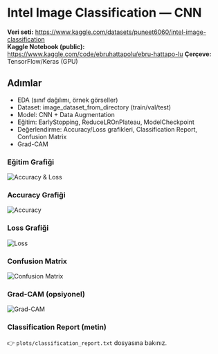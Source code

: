# Intel Image Classification — CNN

**Veri seti:** https://www.kaggle.com/datasets/puneet6060/intel-image-classification  
**Kaggle Notebook (public):** https://www.kaggle.com/code/ebruhattapolu/ebru-hattapo-lu 
**Çerçeve:** TensorFlow/Keras (GPU)

## Adımlar
- EDA (sınıf dağılımı, örnek görseller)
- Dataset: image_dataset_from_directory (train/val/test)
- Model: CNN + Data Augmentation
- Eğitim: EarlyStopping, ReduceLROnPlateau, ModelCheckpoint
- Değerlendirme: Accuracy/Loss grafikleri, Classification Report, Confusion Matrix
- Grad-CAM

### Eğitim Grafiği
![Accuracy & Loss](plots/acc_loss.png)

### Accuracy Grafiği
![Accuracy](plots/acc.png)

### Loss Grafiği
![Loss](plots/loss.png)

### Confusion Matrix
![Confusion Matrix](plots/confusion_matrix.png)

### Grad-CAM (opsiyonel)
![Grad-CAM](plots/gradcam_grid.png)

### Classification Report (metin)
👉 `plots/classification_report.txt` dosyasına bakınız.
